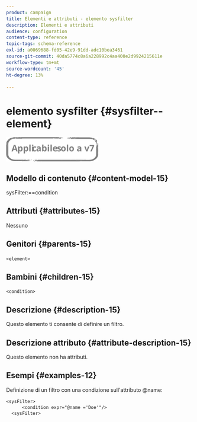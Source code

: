 ```yaml
---
product: campaign
title: Elementi e attributi - elemento sysfilter
description: Elementi e attributi
audience: configuration
content-type: reference
topic-tags: schema-reference
exl-id: a0069688-fd05-42e9-91dd-adc10bea3461
source-git-commit: 40da5774c8a6a228992c4aa400e2d9924215611e
workflow-type: tm+mt
source-wordcount: '45'
ht-degree: 13%

---
```


# elemento sysfilter {#sysfilter--element}

![](../../../assets/v7-only.svg)

## Modello di contenuto {#content-model-15}

sysFilter:==condition

## Attributi {#attributes-15}

Nessuno

## Genitori {#parents-15}

`<element>`

## Bambini {#children-15}

`<condition>`

## Descrizione {#description-15}

Questo elemento ti consente di definire un filtro.

## Descrizione attributo {#attribute-description-15}

Questo elemento non ha attributi.

## Esempi {#examples-12}

Definizione di un filtro con una condizione sull&#39;attributo @name:

```
<sysFilter>
      <condition expr="@name ='Doe'"/>
  <sysFilter>
```
